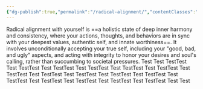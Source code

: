 ```yaml
---
{"dg-publish":true,"permalink":"/radical-alignment/","contentClasses":"spine-medium","noteIcon":"","created":"2025-10-02T18:25:07.179+02:00","updated":"2025-10-02T20:26:40.471+02:00"}
---
```


Radical alignment with yourself is ==a holistic state of deep inner harmony and consistency, where your actions, thoughts, and behaviors are in sync with your deepest values, authentic self, and innate worthiness==. It involves unconditionally accepting your true self, including your "good, bad, and ugly" aspects, and acting with integrity to honor your desires and soul's calling, rather than succumbing to societal pressures.
Test
Test
TestTest
Test
TestTest
Test
TestTest
Test
TestTest
Test
TestTest
Test
TestTest
Test
TestTest
Test
TestTest
Test
TestTest
Test
TestTest
Test
TestTest
Test
TestTest
Test
TestTest
Test
TestTest
Test
TestTest
Test
TestTest
Test
Test

<div class="spine-container"></div>
<div class="spine-ribcage">
  <!-- Right ribs upper -->
  <div class="rib-upper-r1"></div>
  <div class="rib-upper-r2"></div>
  <div class="rib-upper-r3"></div>
  <div class="rib-upper-r4"></div>
  
  <!-- Left ribs upper -->
  <div class="rib-upper-l1"></div>
  <div class="rib-upper-l2"></div>
  <div class="rib-upper-l3"></div>
  <div class="rib-upper-l4"></div>
  
  <!-- Right ribs middle -->
  <div class="rib-mid-r1"></div>
  <div class="rib-mid-r2"></div>
  <div class="rib-mid-r3"></div>
  <div class="rib-mid-r4"></div>
  <div class="rib-mid-r5"></div>
  
  <!-- Left ribs middle -->
  <div class="rib-mid-l1"></div>
  <div class="rib-mid-l2"></div>
  <div class="rib-mid-l3"></div>
  <div class="rib-mid-l4"></div>
  <div class="rib-mid-l5"></div>
  
  <!-- Right ribs lower -->
  <div class="rib-lower-r1"></div>
  <div class="rib-lower-r2"></div>
  <div class="rib-lower-r3"></div>
  
  <!-- Left ribs lower -->
  <div class="rib-lower-l1"></div>
  <div class="rib-lower-l2"></div>
  <div class="rib-lower-l3"></div>
</div>

